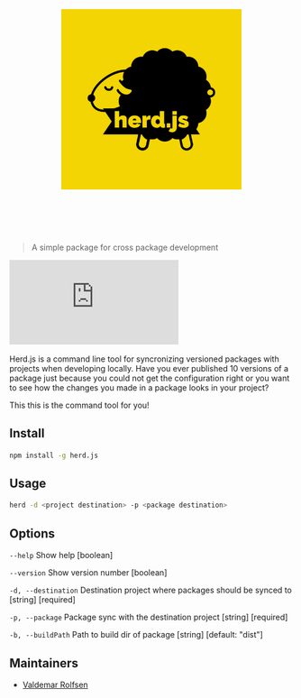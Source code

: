 <h1 align="center">
	<br>
	<br>
	<img width="320" src="media/logo.jpeg" alt="Hers.js">
	<br>
	<br>
	<br>
</h1>

> A simple package for cross package development

[![Downloads](https://badgen.net/npm/dt/herd.js)](https://www.npmjs.com/package/herd.js)

Herd.js is a command line tool for syncronizing versioned packages with projects when developing locally. Have you ever published 10 versions of a package just because you could not get the configuration right or you want to see how the changes you made in a package looks in your project? 

This this is the command tool for you!

## Install
```sh
npm install -g herd.js
```

## Usage
```sh
herd -d <project destination> -p <package destination>
```

## Options

`--help` Show help [boolean]

`--version` Show version number [boolean]
  
`-d, --destination`  Destination project where packages should be synced to [string] [required]

`-p, --package` Package sync with the destination project [string] [required]

`-b, --buildPath` Path to build dir of package [string] [default: "dist"]

## Maintainers
- [Valdemar Rolfsen](https://github.com/valdemarrolfsen)